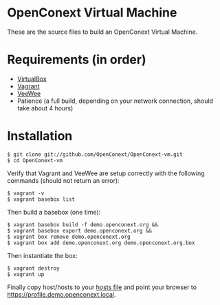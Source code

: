 # OpenConext Virtual Machine

These are the source files to build an OpenConext Virtual Machine.

# Requirements (in order)

* [VirtualBox](https://www.virtualbox.org/wiki/Downloads)
* [Vagrant](http://vagrantup.com/)
* [VeeWee](https://github.com/jedi4ever/veewee)
* Patience (a full build, depending on your network connection, should take about 4 hours)

# Installation

    $ git clone git://github.com/OpenConext/OpenConext-vm.git
    $ cd OpenConext-vm

Verify that Vagrant and VeeWee are setup correctly with the following commands (should not return an error):

    $ vagrant -v
    $ vagrant basebox list

Then build a basebox (one time):

    $ vagrant basebox build -f demo.openconext.org &&
    $ vagrant basebox export demo.openconext.org &&
    $ vagrant box remove demo.openconext.org
    $ vagrant box add demo.openconext.org demo.openconext.org.box

Then instantiate the box:

    $ vagrant destroy
    $ vagrant up

Finally copy host/hosts to your [hosts file](http://en.wikipedia.org/wiki/Hosts_%28file%29)
and point your browser to <https://profile.demo.openconext.local>.